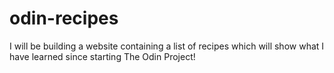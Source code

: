 # odin-recipes

I will be building a website containing a list of recipes which will show what I have learned since starting The Odin Project!
